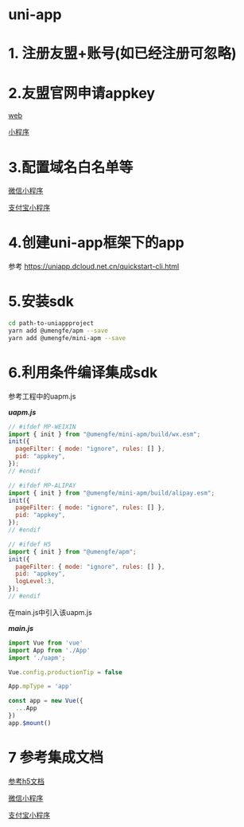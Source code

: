 # uni-app

# 1. 注册友盟+账号(如已经注册可忽略)

# 2.友盟官网申请appkey
[web](https://apm.umeng.com/web/dash/list)

[小程序](https://apm.umeng.com/web/dash/list)
# 3.配置域名白名单等
 [微信小程序](https://developer.umeng.com/docs/193624/detail/364307) 

 [支付宝小程序](https://developer.umeng.com/docs/193624/detail/364308)
# 4.创建uni-app框架下的app
  参考 https://uniapp.dcloud.net.cn/quickstart-cli.html
# 5.安装sdk
```bash
cd path-to-uniappproject
yarn add @umengfe/apm --save
yarn add @umengfe/mini-apm --save
```

# 6.利用条件编译集成sdk
参考工程中的uapm.js

***uapm.js***
```js
// #ifdef MP-WEIXIN
import { init } from "@umengfe/mini-apm/build/wx.esm";
init({
  pageFilter: { mode: "ignore", rules: [] },
  pid: "appkey",
});
// #endif

// #ifdef MP-ALIPAY
import { init } from "@umengfe/mini-apm/build/alipay.esm";
init({
  pageFilter: { mode: "ignore", rules: [] },
  pid: "appkey",
});
// #endif

// #ifdef H5
import { init } from "@umengfe/apm";
init({
  pageFilter: { mode: "ignore", rules: [] },
  pid: "appkey",
  logLevel:3,
});
// #endif
```

在main.js中引入该uapm.js

***main.js***

```js
import Vue from 'vue'
import App from './App'
import './uapm';

Vue.config.productionTip = false

App.mpType = 'app'

const app = new Vue({
  ...App
})
app.$mount()

```
# 7 参考集成文档
[参考h5文档](https://developer.umeng.com/docs/193624/detail/432099)

[微信小程序](https://developer.umeng.com/docs/193624/detail/364307)

[支付宝小程序](https://developer.umeng.com/docs/193624/detail/364308)